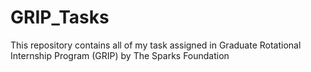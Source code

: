 # GRIP_Tasks
This repository contains all of my task assigned in Graduate Rotational Internship Program (GRIP) by The Sparks Foundation
